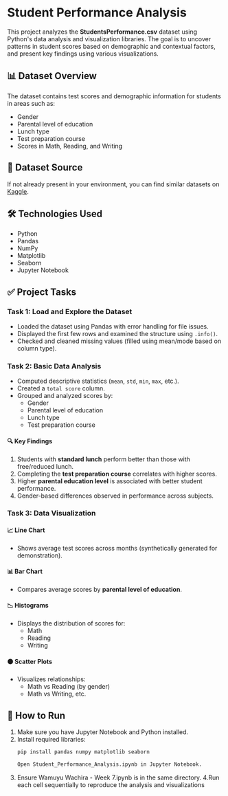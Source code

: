 # Student Performance Analysis

This project analyzes the **StudentsPerformance.csv** dataset using Python's data analysis and visualization libraries. The goal is to uncover patterns in student scores based on demographic and contextual factors, and present key findings using various visualizations.

## 📊 Dataset Overview

The dataset contains test scores and demographic information for students in areas such as:

- Gender
- Parental level of education
- Lunch type
- Test preparation course
- Scores in Math, Reading, and Writing

## 📁 Dataset Source

If not already present in your environment, you can find similar datasets on [Kaggle](https://www.kaggle.com/datasets/spscientist/students-performance-in-exams).

## 🛠 Technologies Used

- Python
- Pandas
- NumPy
- Matplotlib
- Seaborn
- Jupyter Notebook

## ✅ Project Tasks

### Task 1: Load and Explore the Dataset

- Loaded the dataset using Pandas with error handling for file issues.
- Displayed the first few rows and examined the structure using `.info()`.
- Checked and cleaned missing values (filled using mean/mode based on column type).

### Task 2: Basic Data Analysis

- Computed descriptive statistics (`mean`, `std`, `min`, `max`, etc.).
- Created a `total score` column.
- Grouped and analyzed scores by:
  - Gender
  - Parental level of education
  - Lunch type
  - Test preparation course

#### 🔍 Key Findings

1. Students with **standard lunch** perform better than those with free/reduced lunch.
2. Completing the **test preparation course** correlates with higher scores.
3. Higher **parental education level** is associated with better student performance.
4. Gender-based differences observed in performance across subjects.

### Task 3: Data Visualization

#### 📈 Line Chart
- Shows average test scores across months (synthetically generated for demonstration).

#### 📊 Bar Chart
- Compares average scores by **parental level of education**.

#### 📉 Histograms
- Displays the distribution of scores for:
  - Math
  - Reading
  - Writing

#### ⚫ Scatter Plots
- Visualizes relationships:
  - Math vs Reading (by gender)
  - Math vs Writing, etc.

## 🧪 How to Run

1. Make sure you have Jupyter Notebook and Python installed.
2. Install required libraries:
   ```bash
   pip install pandas numpy matplotlib seaborn

   Open Student_Performance_Analysis.ipynb in Jupyter Notebook.

3. Ensure Wamuyu Wachira - Week 7.ipynb is in the same directory.
4.Run each cell sequentially to reproduce the analysis and visualizations
